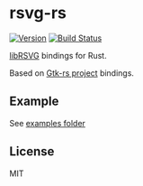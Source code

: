 # rsvg-rs

[![Version](https://img.shields.io/crates/v/rsvg.svg)](https://crates.io/crates/rsvg)
[![Build Status](https://travis-ci.org/selaux/rsvg-rs.svg?branch=master)](https://travis-ci.org/selaux/rsvg-rs)

[libRSVG](https://wiki.gnome.org/action/show/Projects/LibRsvg?action=show&redirect=LibRsvg) bindings for Rust.

Based on [Gtk-rs project](http://gtk-rs.org/) bindings.

## Example

See [examples folder](/examples)

## License

MIT

